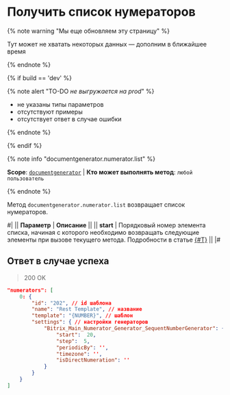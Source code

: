 # Получить список нумераторов

{% note warning "Мы еще обновляем эту страницу" %}

Тут может не хватать некоторых данных — дополним в ближайшее время

{% endnote %}

{% if build == 'dev' %}

{% note alert "TO-DO _не выгружается на prod_" %}

- не указаны типы параметров
- отсутствуют примеры
- отсутствует ответ в случае ошибки

{% endnote %}

{% endif %}

{% note info "documentgenerator.numerator.list" %}

**Scope**: [`documentgenerator`](../../scopes/permissions.md) | **Кто может выполнять метод**: `любой пользователь`

{% endnote %}

Метод `documentgenerator.numerator.list` возвращает список нумераторов.

#|
|| **Параметр** | **Описание** ||
|| **start** | Порядковый номер элемента списка, начиная с которого необходимо возвращать следующие элементы при вызове текущего метода. Подробности в статье [{#T}](../../how-to-call-rest-api/list-methods-pecularities.md) ||
|#

## Ответ в случае успеха

> 200 OK

```json
"numerators": [
	0: {
		"id": "202", // id шаблона
		"name": "Rest Template", // название
		"template": "{NUMBER}", // шаблон
		"settings": { // настройки генераторов
			"Bitrix_Main_Numerator_Generator_SequentNumberGenerator": {
				"start":  20,
				"step":  5,
				"periodicBy": '',  
				"timezone": '',  
				"isDirectNumeration": ''  
			}	
		}
	}
]
```